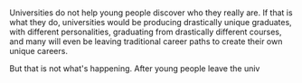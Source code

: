 # 

Universities do not help young people discover who they really are. If that is what they do, universities would be producing drastically unique graduates, with different personalities, graduating from drastically different courses, and many will even be leaving traditional career paths to create their own unique careers.

But that is not what's happening. After young people leave the univ

